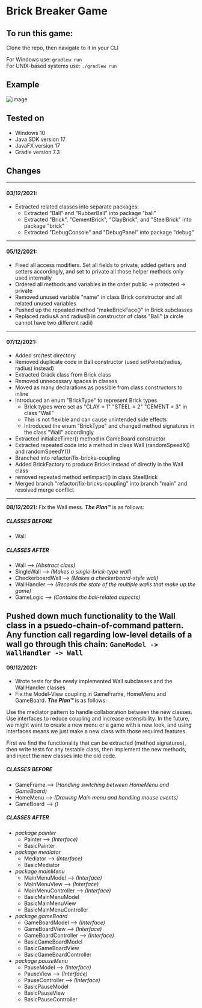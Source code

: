 # Brick Breaker Game

## To run this game:
Clone the repo, then navigate to it in your CLI
  
For Windows use: ```gradlew run```  
For UNIX-based systems use: ```./gradlew run```

## Example
  ![image](https://user-images.githubusercontent.com/65664371/144083391-603a3772-0867-4623-9b77-c221503059f9.png)

## Tested on 
* Windows 10
* Java SDK version 17
* JavaFX version 17
* Gradle version 7.3

## Changes

---
#### 03/12/2021:
* Extracted related classes into separate packages.
  * Extracted "Ball" and "RubberBall" into package "ball"
  * Extracted "Brick", "CementBrick", "ClayBrick", and "SteelBrick" into package "brick"
  * Extracted "DebugConsole" and "DebugPanel" into package "debug"
---
#### 05/12/2021:
* Fixed all access modifiers. Set all fields to private, added getters and setters accordingly, and set to private all those helper methods only used internally
* Ordered all methods and variables in the order public -> protected -> private
* Removed unused variable "name" in class Brick constructor and all related unused variables
* Pushed up the repeated method "makeBrickFace()" in Brick subclasses
* Replaced radiusA and radiusB in constructor of class "Ball" (a circle cannot have two different radii)
---
#### 07/12/2021:
* Added src/test directory
* Removed duplicate code in Ball constructor (used setPoints(radius, radius) instead)
* Extracted Crack class from Brick class
* Removed unnecessary spaces in classes
* Moved as many declarations as possible from class constructors to inline
* Introduced an enum "BrickType" to represent Brick types
  * Brick types were set as "CLAY = 1" "STEEL = 2" "CEMENT = 3" in class "Wall"
  * This is not flexible and can cause unintended side effects
  * Introduced the enum "BrickType" and changed method signatures in the class "Wall" accordingly
* Extracted initializeTimer() method in GameBoard constructor
* Extracted repeated code into a method in class Wall (randomSpeedX() and randomSpeedY())
* Branched into refactor/fix-bricks-coupling
* Added BrickFactory to produce Bricks instead of directly in the Wall class
* removed repeated method setImpact() in class SteelBrick
* Merged branch "refactor/fix-bricks-coupling" into branch "main" and resolved merge conflict
---
**08/12/2021:** Fix the Wall mess. **_The Plan™_** is as follows:  
##### CLASSES BEFORE
  * Wall
##### CLASSES AFTER
  * Wall --> _(Abstract class)_
  * SingleWall --> _(Makes a single-brick-type wall)_
  * CheckerboardWall --> _(Makes a checkerboard-style wall)_
  * WallHandler --> _(Records the state of the multiple walls that make up the game)_
  * GameLogic --> _(Contains the ball-related aspects)_

Pushed down much functionality to the Wall class in a psuedo-chain-of-command pattern.
Any function call regarding low-level details of a wall go through this chain: `GameModel -> WallHandler -> Wall`
---
#### 09/12/2021:
* Wrote tests for the newly implemented Wall subclasses and the WallHandler classes
* Fix the Model-View coupling in GameFrame, HomeMenu and GameBoard. **_The Plan™_** is as follows:
  
Use the mediator pattern to handle collaboration between the new classes. Use interfaces to reduce
coupling and increase extensibility. In the future, we might want to create a new menu or a game with a new look, and using interfaces means we just make a new class with those required features.  
  
First we find the functionality that can be extracted (method signatures), then write tests for any testable class, then implement the new methods, and inject the new classes into the old code.
  
##### CLASSES BEFORE
* GameFrame --> _(Handling switching between HomeMenu and GameBoard)_
* HomeMenu --> _(Drawing Main menu and handling mouse events)_
* GameBoard --> _()_
##### CLASSES AFTER
* _package painter_
  * Painter --> _(Interface)_
  * BasicPainter
* _package mediator_
  * Mediator --> _(Interface)_
  * BasicMediator
* _package mainMenu_
  * MainMenuModel --> _(Interface)_
  * MainMenuView --> _(Interface)_
  * MainMenuController --> _(Interface)_
  * BasicMainMenuModel
  * BasicMainMenuView
  * BasicMainMenuController
* _package gameBoard_
  * GameBoardModel --> _(Interface)_
  * GameBoardView --> _(Interface)_
  * GameBoardController --> _(Interface)_
  * BasicGameBoardModel
  * BasicGameBoardView
  * BasicGameBoardController
* _package pauseMenu_
  * PauseModel --> _(Interface)_
  * PauseView --> _(Interface)_
  * PauseController --> _(Interface)_
  * BasicPauseModel
  * BasicPauseView
  * BasicPauseController